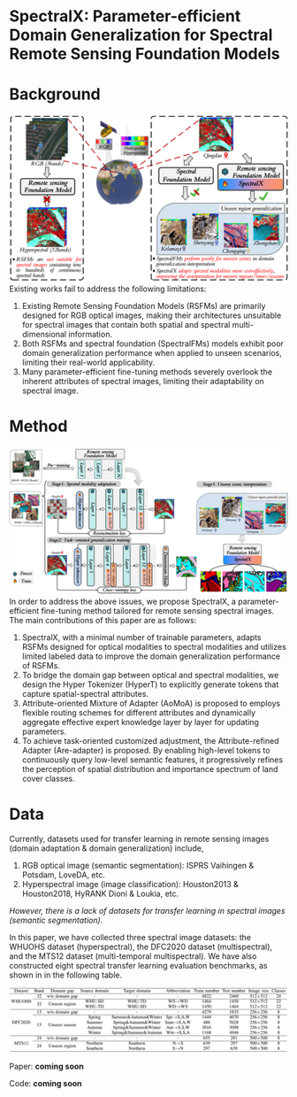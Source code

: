 # SpectralX: Parameter-efficient Domain Generalization for Spectral Remote Sensing Foundation Models

# Background
![Background](assets/intro.png "Background")
Existing works fail to address the following limitations:
1. Existing Remote Sensing Foundation Models (RSFMs) are primarily designed for RGB optical images, making their architectures unsuitable for spectral images that contain both spatial and spectral multi-dimensional information.
2. Both RSFMs and spectral foundation (SpectralFMs) models exhibit poor domain generalization performance when applied to unseen scenarios, limiting their real-world applicability.
3. Many parameter-efficient fine-tuning methods severely overlook the inherent attributes of spectral images, limiting their adaptability on spectral image.


# Method
![Overview image](assets/SpectralX.png "Method Overview")
In order to address the above issues, we propose SpectralX, a parameter-efficient fine-tuning method tailored for remote sensing spectral images. The main contributions of this paper are as follows:
1. SpectralX, with a minimal number of trainable parameters, adapts RSFMs designed for optical modalities to spectral modalities and utilizes limited labeled data to improve the domain generalization performance of RSFMs.
2. To bridge the domain gap between optical and spectral modalities, we design the Hyper Tokenizer (HyperT) to explicitly generate tokens that capture spatial-spectral attributes.
3. Attribute-oriented Mixture of Adapter (AoMoA) is proposed to employs flexible routing schemes for different attributes and dynamically aggregate effective expert knowledge layer by layer for updating parameters.
4. To achieve task-oriented customized adjustment, the Attribute-refined Adapter (Are-adapter) is proposed. By enabling high-level tokens to continuously query low-level semantic features, it progressively refines the perception of spatial distribution and importance spectrum of land cover classes.

# Data
Currently, datasets used for transfer learning in remote sensing images (domain adaptation & domain generalization) include,
1. RGB optical image (semantic segmentation): ISPRS Vaihingen & Potsdam, LoveDA, etc.
2. Hyperspectral image (image classification): Houston2013 & Houston2018, HyRANK Dioni & Loukia, etc.

*However, there is a lack of datasets for transfer learning in spectral images (semantic segmentation)*. 

In this paper, we have collected three spectral image datasets: the WHUOHS dataset (hyperspectral), the DFC2020 dataset (multispectral), and the MTS12 dataset (multi-temporal 
multispectral). We have also constructed eight spectral transfer learning evaluation benchmarks, as shown in in the following table. 

![Spectral_TL_benchmarks](assets/Spectral_TL_benchmarks.jpg "Spectral transfer learning benchmarks")

Paper: **coming soon**

Code: **coming soon**
